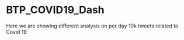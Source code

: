 # BTP_COVID19_Dash
Here we are showing different analysis on per day 10k tweets  related to Covid 19
